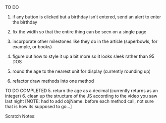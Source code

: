 TO DO
1. if any button is clicked but a birthday isn't entered, send an alert to enter the birthday
2. fix the width so that the entire thing can be seen on a single page
3. incorporate other milestones like they do in the article (superbowls, for example, or books)
4. figure out how to style it up a bit more so it looks sleek rather than 95 DOS

7. round the age to the nearest unit for display (currently rounding up)
8. refactor draw methods into one method

TO DO COMPLETED
5. return the age as a decimal (currently returns as an integer)
6. clean up the structure of the JS according to the video you saw last night [NOTE: had to add objName. before each method call, not sure that is how its supposed to go...]


Scratch Notes:
